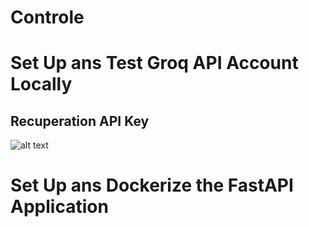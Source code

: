 # Controle

# Set Up ans Test Groq API Account Locally

## Recuperation API Key
![alt text](https://github.com/Sir22io/Controle.git/MAINAPI.png)


# Set Up ans Dockerize the FastAPI Application
